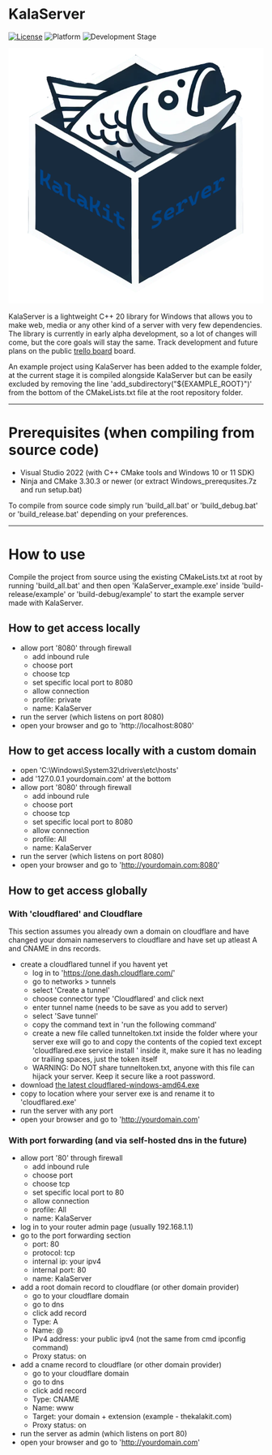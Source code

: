 # KalaServer

[![License](https://img.shields.io/badge/license-Zlib-blue)](LICENSE.md)
![Platform](https://img.shields.io/badge/platform-Windows-brightgreen)
![Development Stage](https://img.shields.io/badge/development-Alpha-yellow)

![Logo](logo.png)

KalaServer is a lightweight C++ 20 library for Windows that allows you to make web, media or any other kind of a server with very few dependencies. The library is currently in early alpha development, so a lot of changes will come, but the core goals will stay the same. Track development and future plans on the public [trello board](https://trello.com/b/Xrf2qRDD/kalaserver) board.

An example project using KalaServer has been added to the example folder, at the current stage it is compiled alongside KalaServer but can be easily excluded by removing the line 'add_subdirectory("${EXAMPLE_ROOT}")' from the bottom of the CMakeLists.txt file at the root repository folder.

---

# Prerequisites (when compiling from source code)

- Visual Studio 2022 (with C++ CMake tools and Windows 10 or 11 SDK)
- Ninja and CMake 3.30.3 or newer (or extract Windows_prerequsites.7z and run setup.bat)

To compile from source code simply run 'build_all.bat' or 'build_debug.bat' or 'build_release.bat' depending on your preferences.

---

# How to use

Compile the project from source using the existing CMakeLists.txt at root by running 'build_all.bat' and then open 'KalaServer_example.exe' inside 'build-release/example' or 'build-debug/example' to start the example server made with KalaServer.

## How to get access locally

- allow port '8080' through firewall
	- add inbound rule
	- choose port
	- choose tcp
	- set specific local port to 8080
	- allow connection
	- profile: private
	- name: KalaServer
- run the server (which listens on port 8080)
- open your browser and go to 'http://localhost:8080'

## How to get access locally with a custom domain

- open 'C:\Windows\System32\drivers\etc\hosts'
- add '127.0.0.1    yourdomain.com' at the bottom
- allow port '8080' through firewall
	- add inbound rule
	- choose port
	- choose tcp
	- set specific local port to 8080
	- allow connection
	- profile: All
	- name: KalaServer
- run the server (which listens on port 8080)
- open your browser and go to 'http://yourdomain.com:8080'

## How to get access globally

### With 'cloudflared' and Cloudflare

This section assumes you already own a domain on cloudflare and have changed your domain nameservers to cloudflare and have set up atleast A and CNAME in dns records.

- create a cloudflared tunnel if you havent yet
	- log in to 'https://one.dash.cloudflare.com/'
	- go to networks > tunnels
	- select 'Create a tunnel'
	- choose connector type 'Cloudflared' and click next
	- enter tunnel name (needs to be save as you add to server)
	- select 'Save tunnel'
	- copy the command text in 'run the following command'
	- create a new file called tunneltoken.txt inside the folder where your server exe will go to and copy the contents of the copied text except 'cloudflared.exe service install ' inside it, make sure it has no leading or trailing spaces, just the token itself
	- WARNING: Do NOT share tunneltoken.txt, anyone with this file can hijack your server. Keep it secure like a root password.
- download [the latest cloudflared-windows-amd64.exe](https://github.com/cloudflare/cloudflared/releases/latest)
- copy to location where your server exe is and rename it to 'cloudflared.exe'
- run the server with any port
- open your browser and go to 'http://yourdomain.com'

### With port forwarding (and via self-hosted dns in the future)

- allow port '80' through firewall
	- add inbound rule
	- choose port
	- choose tcp
	- set specific local port to 80
	- allow connection
	- profile: All
	- name: KalaServer
- log in to your router admin page (usually 192.168.1.1)
- go to the port forwarding section 
	- port: 80
	- protocol: tcp
	- internal ip: your ipv4
	- internal port: 80
	- name: KalaServer
- add a root domain record to cloudflare (or other domain provider)
	- go to your cloudflare domain
	- go to dns
	- click add record
	- Type: A
	- Name: @
	- IPv4 address: your public ipv4 (not the same from cmd ipconfig command)
	- Proxy status: on
- add a cname record to cloudflare (or other domain provider)
	- go to your cloudflare domain
	- go to dns
	- click add record
	- Type: CNAME
	- Name: www
	- Target: your domain + extension (example - thekalakit.com)
	- Proxy status: on
- run the server as admin (which listens on port 80)
- open your browser and go to 'http://yourdomain.com'